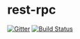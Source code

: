 # rest-rpc

[![Gitter](https://badges.gitter.im/Join%20Chat.svg)](https://gitter.im/ThoughtWorksInc/rest-rpc?utm_source=badge&utm_medium=badge&utm_campaign=pr-badge)
[![Build Status](https://travis-ci.org/ThoughtWorksInc/rest-rpc.svg)](https://travis-ci.org/ThoughtWorksInc/rest-rpc)